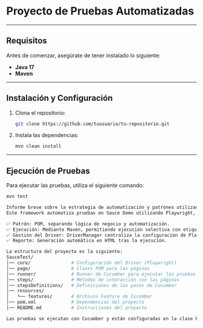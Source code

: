 # Proyecto de Pruebas Automatizadas
---

## Requisitos

Antes de comenzar, asegúrate de tener instalado lo siguiente:

- **Java 17**
- **Maven**

---

## Instalación y Configuración

1. Clona el repositorio:

    ```bash
    git clone https://github.com/tuusuario/tu-repositorio.git
    ```

2. Instala las dependencias:

    ```bash
    mvn clean install
    ```

---

## Ejecución de Pruebas

Para ejecutar las pruebas, utiliza el siguiente comando:

```bash
mvn test

Informe breve sobre la estrategia de automatización y patrones utilizados.
Este framework automatiza pruebas en Sauce Demo utilizando Playwright, Cucumber y JUnit, siguiendo el patrón Page Object Model (POM) para mantener un código modular y reutilizable.

✅ Patrón: POM, separando lógica de negocio y automatización.
✅ Ejecución: Mediante Maven, permitiendo ejecución selectiva con etiquetas (@CompletarCompra).
✅ Gestión del Driver: DriverManager centraliza la configuración de Playwright.
✅ Reporte: Generación automática en HTML tras la ejecución.

La estructura del proyecto es la siguiente:
SauceTest/
│── core/               # Configuración del Driver (Playwright)
│── page/               # Clases POM para las páginas
│── runner/             # Runner de Cucumber para ejecutar las pruebas
│── steps/              # Métodos de interacción con las páginas
│── stepsDefinitions/   # Definiciones de los pasos de Cucumber
│── resources/
│   └── features/       # Archivos Feature de Cucumber
│── pom.xml             # Dependencias del proyecto
│── README.md           # Instrucciones del proyecto

Las pruebas se ejecutan con Cucumber y están configuradas en la clase RunnerTest
